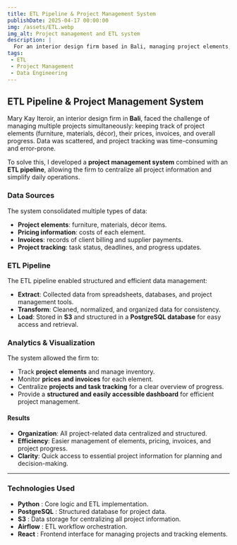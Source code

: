 ```yaml
---
title: ETL Pipeline & Project Management System
publishDate: 2025-04-17 00:00:00
img: /assets/ETL.webp
img_alt: Project management and ETL system
description: |
  For an interior design firm based in Bali, managing project elements, prices, invoices, and task tracking was becoming increasingly complex. This project involved designing a **project management system** with an ETL pipeline to centralize and organize all project-related data efficiently.
tags:
 - ETL
 - Project Management
 - Data Engineering
---
```

## ETL Pipeline & Project Management System

Mary Kay Iteroir, an interior design firm in **Bali**, faced the challenge of managing multiple projects simultaneously: keeping track of project elements (furniture, materials, décor), their prices, invoices, and overall progress. Data was scattered, and project tracking was time-consuming and error-prone.  

To solve this, I developed a **project management system** combined with an **ETL pipeline**, allowing the firm to centralize all project information and simplify daily operations.

### Data Sources

The system consolidated multiple types of data:  
- **Project elements**: furniture, materials, décor items.  
- **Pricing information**: costs of each element.  
- **Invoices**: records of client billing and supplier payments.  
- **Project tracking**: task status, deadlines, and progress updates.  

### ETL Pipeline

The ETL pipeline enabled structured and efficient data management:  
- **Extract**: Collected data from spreadsheets, databases, and project management tools.  
- **Transform**: Cleaned, normalized, and organized data for consistency.  
- **Load**: Stored in **S3** and structured in a **PostgreSQL database** for easy access and retrieval.

### Analytics & Visualization

The system allowed the firm to:  
- Track **project elements** and manage inventory.  
- Monitor **prices and invoices** for each element.  
- Centralize **projects and task tracking** for a clear overview of progress.  
- Provide a **structured and easily accessible dashboard** for efficient project management.

#### Results

- **Organization**: All project-related data centralized and structured.  
- **Efficiency**: Easier management of elements, pricing, invoices, and project progress.  
- **Clarity**: Quick access to essential project information for planning and decision-making.  

---

### Technologies Used

- **Python** : Core logic and ETL implementation.  
- **PostgreSQL** : Structured database for project data.  
- **S3** : Data storage for centralizing all project information.  
- **Airflow** : ETL workflow orchestration.  
- **React** : Frontend interface for managing projects and tracking elements.  
